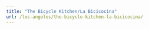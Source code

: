 ```yaml
---
title: "The Bicycle Kitchen/La Bicicocina"
url: /los-angeles/the-bicycle-kitchen-la-bicicocina/
---
```

